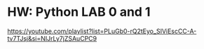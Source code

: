 # HW: Python LAB 0 and 1

https://youtube.com/playlist?list=PLuGb0-rQ2tEyo_SIViEscCC-A-tv7TJsj&si=NIJrLy7jZSAuCPC9
